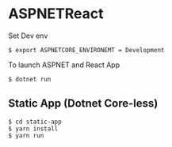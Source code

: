 # ASPNETReact

Set Dev env
```
$ export ASPNETCORE_ENVIRONEMT = Development
```

To launch ASPNET and React App
```
$ dotnet run
```


## Static App (Dotnet Core-less)

```
$ cd static-app
$ yarn install
$ yarn run
```